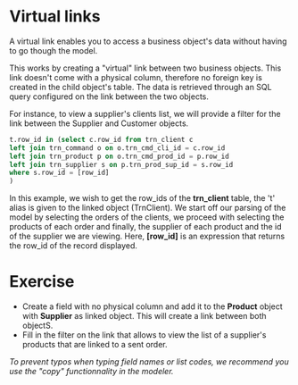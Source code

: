 Virtual links
==================

A virtual link enables you to access a business object's data without having to go though the model.

This works by creating a "virtual" link between two business objects.
This link doesn't come with a physical column, therefore no foreign key is created in the child object's table.
The data is retrieved through an SQL query configured on the link between the two objects.

For instance, to view a supplier's clients list, we will provide a filter for the link between the Supplier and Customer objects.

```sql
t.row_id in (select c.row_id from trn_client c
left join trn_command o on o.trn_cmd_cli_id = c.row_id
left join trn_product p on o.trn_cmd_prod_id = p.row_id
left join trn_supplier s on p.trn_prod_sup_id = s.row_id
where s.row_id = [row_id]
)
```

In this example, we wish to get the row_ids of the **trn_client** table, the 't' alias is given to the linked object (TrnClient).
We start off our parsing of the model by selecting the orders of the clients, we proceed with selecting the products of each order and finally, the supplier of each product and the id of the supplier we are viewing. Here, **[row_id]** is an expression that returns the row_id of the record displayed.

Exercise
=================
- Create a field with no physical column and add it to the **Product** object with **Supplier** as linked object. This will create a link between both objectS.
- Fill in the filter on the link that allows to view the list of a supplier's products that are linked to a sent order.


*To prevent typos when typing field names or list codes, we recommend you use the "copy" functionnality in the modeler.*
